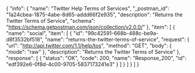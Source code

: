 {
  "info": {
    "name": "Twitter Help Terms of Services",
    "_postman_id": "1a24cbea-1875-4abe-8d65-addd66f2e935",
    "description": "Returns the Twitter Terms of Service",
    "schema": "https://schema.getpostman.com/json/collection/v2.0.0/"
  },
  "item": [
    {
      "name": "social",
      "item": [
        {
          "id": "99c42591-668b-488c-be9a-d8f3532bf518",
          "name": "returns-the-twitter-terms-of-service",
          "request": {
            "url": "http://api.twitter.com/1.1/help/tos",
            "method": "GET",
            "body": {
              "mode": "raw"
            },
            "description": "Returns the Twitter Terms of Service"
          },
          "response": [
            {
              "status": "OK",
              "code": 200,
              "name": "Response_200",
              "id": "edf392e6-0f8d-4c00-9705-5837173241e3"
            }
          ]
        }
      ]
    }
  ]
}